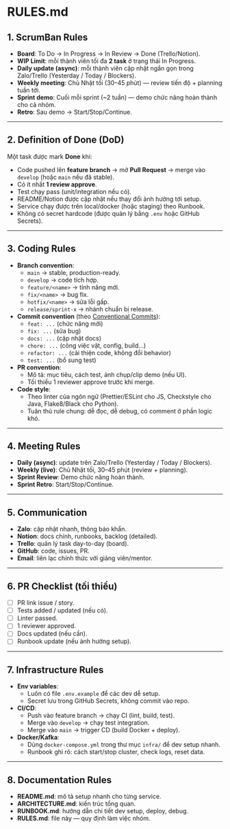 # RULES.md

## 1. ScrumBan Rules

- **Board**: To Do → In Progress → In Review → Done (Trello/Notion).
- **WIP Limit**: mỗi thành viên tối đa **2 task** ở trạng thái In Progress.
- **Daily update (async)**: mỗi thành viên cập nhật ngắn gọn trong Zalo/Trello (Yesterday / Today / Blockers).
- **Weekly meeting**: Chủ Nhật tối (30–45 phút) — review tiến độ + planning tuần tới.
- **Sprint demo**: Cuối mỗi sprint (~2 tuần) — demo chức năng hoàn thành cho cả nhóm.
- **Retro**: Sau demo → Start/Stop/Continue.

---

## 2. Definition of Done (DoD)

Một task được mark **Done** khi:

- Code pushed lên **feature branch** → mở **Pull Request** → merge vào `develop` (hoặc `main` nếu đã stable).
- Có ít nhất **1 review approve**.
- Test chạy pass (unit/integration nếu có).
- README/Notion được cập nhật nếu thay đổi ảnh hưởng tới setup.
- Service chạy được trên local/docker (hoặc staging) theo Runbook.
- Không có secret hardcode (được quản lý bằng `.env` hoặc GitHub Secrets).

---

## 3. Coding Rules

- **Branch convention**:
  - `main` → stable, production-ready.
  - `develop` → code tích hợp.
  - `feature/<name>` → tính năng mới.
  - `fix/<name>` → bug fix.
  - `hotfix/<name>` → sửa lỗi gấp.
  - `release/sprint-x` → nhánh chuẩn bị release.
- **Commit convention** (theo [Conventional Commits](https://www.conventionalcommits.org/)):
  - `feat: ...` (chức năng mới)
  - `fix: ...` (sửa bug)
  - `docs: ...` (cập nhật docs)
  - `chore: ...` (công việc vặt, config, build…)
  - `refactor: ...` (cải thiện code, không đổi behavior)
  - `test: ...` (bổ sung test)
- **PR convention**:
  - Mô tả: mục tiêu, cách test, ảnh chụp/clip demo (nếu UI).
  - Tối thiểu 1 reviewer approve trước khi merge.
- **Code style**:
  - Theo linter của ngôn ngữ (Prettier/ESLint cho JS, Checkstyle cho Java, Flake8/Black cho Python).
  - Tuân thủ rule chung: dễ đọc, dễ debug, có comment ở phần logic khó.

---

## 4. Meeting Rules

- **Daily (async)**: update trên Zalo/Trello (Yesterday / Today / Blockers).
- **Weekly (live)**: Chủ Nhật tối, 30–45 phút (review + planning).
- **Sprint Review**: Demo chức năng hoàn thành.
- **Sprint Retro**: Start/Stop/Continue.

---

## 5. Communication

- **Zalo**: cập nhật nhanh, thông báo khẩn.
- **Notion**: docs chính, runbooks, backlog (detailed).
- **Trello**: quản lý task day-to-day (board).
- **GitHub**: code, issues, PR.
- **Email**: liên lạc chính thức với giảng viên/mentor.

---

## 6. PR Checklist (tối thiểu)

- [ ]  PR link issue / story.
- [ ]  Tests added / updated (nếu có).
- [ ]  Linter passed.
- [ ]  1 reviewer approved.
- [ ]  Docs updated (nếu cần).
- [ ]  Runbook update (nếu ảnh hưởng setup).

---


## 7. Infrastructure Rules

- **Env variables**:
  - Luôn có file `.env.example` để các dev dễ setup.
  - Secret lưu trong GitHub Secrets, không commit vào repo.
- **CI/CD**:
  - Push vào feature branch → chạy CI (lint, build, test).
  - Merge vào `develop` → chạy test integration.
  - Merge vào `main` → trigger CD (build Docker + deploy).
- **Docker/Kafka**:
  - Dùng `docker-compose.yml` trong thư mục `infra/` để dev setup nhanh.
  - Runbook ghi rõ: cách start/stop cluster, check logs, reset data.

---

## 8. Documentation Rules

- **README.md**: mô tả setup nhanh cho từng service.
- **ARCHITECTURE.md**: kiến trúc tổng quan.
- **RUNBOOK.md**: hướng dẫn chi tiết dev setup, deploy, debug.
- **RULES.md**: file này — quy định làm việc nhóm.

